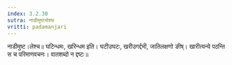 ```yaml
---
index: 3.2.30
sutra: नाडीमुष्ट्योश्च
vritti: padamanjari
---
```


 नाडीमुष्ट।लेश्च॥ घटिन्धमः, खरिन्धम इति। घटीउघटः, खरीउगर्द्दभी, जातिलक्षणो ङीष्। खारीत्यन्ये पठन्ति स च परिमाणवचनः। वातशब्दो न द्दष्टः॥